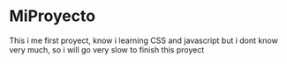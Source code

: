 # MiProyecto
This i me first proyect, know i learning CSS and javascript but i dont know very much, so i will go very slow to finish this proyect
